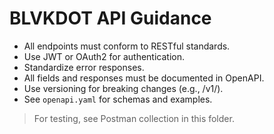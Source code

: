 # BLVKDOT API Guidance

- All endpoints must conform to RESTful standards.
- Use JWT or OAuth2 for authentication.
- Standardize error responses.
- All fields and responses must be documented in OpenAPI.
- Use versioning for breaking changes (e.g., /v1/).
- See `openapi.yaml` for schemas and examples.

> For testing, see Postman collection in this folder.